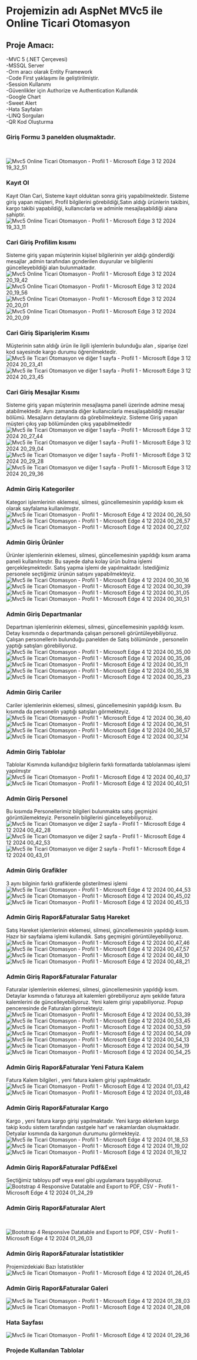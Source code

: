 # Projemizin adı AspNet MVc5 ile Online Ticari Otomasyon 
## Proje Amacı: 

-MVC 5 (.NET Çerçevesi)
</br>
-MSSQL Server
</br>
-Orm aracı olarak Entity Framework
</br>
-Code First yaklaşımı ile geliştirilmiştir.
</br>
-Session Kullanımı
</br>
-Güvenlikler için Authorize ve Authentication Kullandık
</br>
-Google Chart
</br>
-Sweet Alert
</br>
-Hata Sayfaları
</br>
-LINQ Sorguları
</br>
-QR Kod Oluşturma
</br>

### Giriş Formu 3 panelden oluşmaktadır. 
</br>

![Mvc5 Online Ticari Otomasyon - Profil 1 - Microsoft​ Edge 3 12 2024 19_32_51](https://github.com/user-attachments/assets/ff81f262-af72-4e70-820c-f79fb69e801d)
### Kayıt Ol 

Kayıt Olan Cari, Sisteme kayıt olduktan sonra giriş yapabilmektedir. Sisteme giriş yapan müşteri, Profil bilgilerini görebildiği,Satın aldığı ürünlerin takibini, kargo takibi yapabildiği, kullanıcılarla ve adminle mesajlaşabildiği alana sahiptir.
</br>
![Mvc5 Online Ticari Otomasyon - Profil 1 - Microsoft​ Edge 3 12 2024 19_33_11](https://github.com/user-attachments/assets/38ffca25-20ec-4ea5-be86-4a515a333575)

### Cari Giriş Profilim kısımı

Sisteme giriş yapan müşterinin kişisel bilgilerinin yer aldığı gönderdiği mesajlar ,admin tarafından gçnderilen duyurular ve bilgilerini güncelleyebildiği alan bulunmaktadır.
</br>
![Mvc5 Online Ticari Otomasyon - Profil 1 - Microsoft​ Edge 3 12 2024 20_19_42](https://github.com/user-attachments/assets/4eaf2166-1cfe-4751-b34e-ec116112a0d8)
![Mvc5 Online Ticari Otomasyon - Profil 1 - Microsoft​ Edge 3 12 2024 20_19_56](https://github.com/user-attachments/assets/95e5acff-5b01-45bf-ba75-fb1a18a01868)
![Mvc5 Online Ticari Otomasyon - Profil 1 - Microsoft​ Edge 3 12 2024 20_20_01](https://github.com/user-attachments/assets/a268dd7c-d2be-4692-a001-338cfde9bc1b)
![Mvc5 Online Ticari Otomasyon - Profil 1 - Microsoft​ Edge 3 12 2024 20_20_09](https://github.com/user-attachments/assets/0b2e1588-f53e-4734-8978-bedcef7ac611)

### Cari Giriş Siparişlerim Kısımı 

Müşterinin satın aldığı ürün ile ilgili işlemlerin bulunduğu alan , siparişe özel kod sayesinde kargo durumu öğrenilmektedir.
</br>
![Mvc5 ile Ticari Otomasyon ve diğer 1 sayfa - Profil 1 - Microsoft​ Edge 3 12 2024 20_23_41](https://github.com/user-attachments/assets/88d4b0ac-6956-4b8d-a0b0-0c0c5133578c)
![Mvc5 ile Ticari Otomasyon ve diğer 1 sayfa - Profil 1 - Microsoft​ Edge 3 12 2024 20_23_45](https://github.com/user-attachments/assets/ae4e1c15-671b-4ed9-b21d-4effd5166435)

### Cari Giriş Mesajlar Kısımı
Sisteme giriş yapan müşterinin mesajlaşma paneli üzerinde admine mesaj atabilmektedir. Aynı zamanda diğer kullanıcılarla mesajlaşabildiği mesajlar bölümü. Mesajların detaylarını da görebilmekteyiz. Sisteme Giriş yapan müşteri çıkış yap bölümünden çıkış yapabilmektedir
</br>
![Mvc5 ile Ticari Otomasyon ve diğer 1 sayfa - Profil 1 - Microsoft​ Edge 3 12 2024 20_27_44](https://github.com/user-attachments/assets/42a6abc5-c8ad-49c7-bdd1-68bf38092b51)
![Mvc5 ile Ticari Otomasyon ve diğer 1 sayfa - Profil 1 - Microsoft​ Edge 3 12 2024 20_29_04](https://github.com/user-attachments/assets/531b5504-df81-4918-9c12-79b04068bf06)
![Mvc5 ile Ticari Otomasyon ve diğer 1 sayfa - Profil 1 - Microsoft​ Edge 3 12 2024 20_29_28](https://github.com/user-attachments/assets/5f513f10-bb92-4562-af71-a7a012d08d2e)
![Mvc5 ile Ticari Otomasyon ve diğer 1 sayfa - Profil 1 - Microsoft​ Edge 3 12 2024 20_29_36](https://github.com/user-attachments/assets/8ebeefe0-2985-4b8b-810d-1e5173dcc84f)


### Admin Giriş Kategoriler
Kategori işlemlerinin eklemesi, silmesi, güncellemesinin  yapıldığı kısım  ek olarak sayfalama kullanılmıştır.
</br>
![Mvc5 ile Ticari Otomasyon - Profil 1 - Microsoft​ Edge 4 12 2024 00_26_50](https://github.com/user-attachments/assets/60ce3b62-e145-4062-8524-6c19a5dcab97)
![Mvc5 ile Ticari Otomasyon - Profil 1 - Microsoft​ Edge 4 12 2024 00_26_57](https://github.com/user-attachments/assets/8bfefe3b-9d66-4737-b3f9-71349c9b93a5)
![Mvc5 ile Ticari Otomasyon - Profil 1 - Microsoft​ Edge 4 12 2024 00_27_02](https://github.com/user-attachments/assets/6796a614-d774-4212-b117-25f405666cdb)


### Admin Giriş Ürünler
Ürünler işlemlerinin eklemesi, silmesi, güncellemesinin  yapıldığı kısım  arama paneli kullanılmıştır. Bu sayede daha kolay ürün bulma işlemi gerçekleşmektedir. Satış yapma işlemi de yapılmaktadır. İstediğimiz personele seçtiğimiz ürünün satışını yapabilmekteyiz.
</br>
![Mvc5 ile Ticari Otomasyon - Profil 1 - Microsoft​ Edge 4 12 2024 00_30_16](https://github.com/user-attachments/assets/93e11949-298e-41cb-92ac-d2d15dfa8855)
![Mvc5 ile Ticari Otomasyon - Profil 1 - Microsoft​ Edge 4 12 2024 00_30_39](https://github.com/user-attachments/assets/9776e6ce-92e2-4b8c-9f75-24d1aee70321)
![Mvc5 ile Ticari Otomasyon - Profil 1 - Microsoft​ Edge 4 12 2024 00_31_05](https://github.com/user-attachments/assets/677da57b-b11e-4ce0-a3e2-7db14a28d71a)
![Mvc5 ile Ticari Otomasyon - Profil 1 - Microsoft​ Edge 4 12 2024 00_30_51](https://github.com/user-attachments/assets/706d2ce0-72aa-45ab-8c75-1f6051aab9d0)


### Admin Giriş Departmanlar
Departman işlemlerinin eklemesi, silmesi, güncellemesinin  yapıldığı kısım. Detay kısımında o departmanda çalışan personeli görüntüleyebiliyoruz. Çalışan personellerin bulunduğu panelden de Satış bölümünde , personelin yaptığı satışları görebiliyoruz.
</br>
![Mvc5 ile Ticari Otomasyon - Profil 1 - Microsoft​ Edge 4 12 2024 00_35_00](https://github.com/user-attachments/assets/c79c1b43-3f84-4392-9e49-88d70839b4b8)
![Mvc5 ile Ticari Otomasyon - Profil 1 - Microsoft​ Edge 4 12 2024 00_35_06](https://github.com/user-attachments/assets/6c2d6da2-188d-403f-a979-b18499b9844f)
![Mvc5 ile Ticari Otomasyon - Profil 1 - Microsoft​ Edge 4 12 2024 00_35_11](https://github.com/user-attachments/assets/68525d73-9446-40fc-8a09-11b4110e72af)
![Mvc5 ile Ticari Otomasyon - Profil 1 - Microsoft​ Edge 4 12 2024 00_35_18](https://github.com/user-attachments/assets/b03f1bb7-37c9-41e8-a689-8e313760a2c1)
![Mvc5 ile Ticari Otomasyon - Profil 1 - Microsoft​ Edge 4 12 2024 00_35_23](https://github.com/user-attachments/assets/47bc35b8-13d2-4e2e-82d0-3116d7fac588)


### Admin Giriş Cariler
Cariler işlemlerinin eklemesi, silmesi, güncellemesinin  yapıldığı kısım. Bu kısımda da personelin yaptığı satışları görmekteyiz.
</br>
![Mvc5 ile Ticari Otomasyon - Profil 1 - Microsoft​ Edge 4 12 2024 00_36_40](https://github.com/user-attachments/assets/76a7d484-504e-4679-86ce-e673e3c49dca)
![Mvc5 ile Ticari Otomasyon - Profil 1 - Microsoft​ Edge 4 12 2024 00_36_51](https://github.com/user-attachments/assets/dda04c6b-e60d-4ebe-b864-b5618f3c7667)
![Mvc5 ile Ticari Otomasyon - Profil 1 - Microsoft​ Edge 4 12 2024 00_36_57](https://github.com/user-attachments/assets/821343c8-a838-46e1-a027-bdfda34d02e6)
![Mvc5 ile Ticari Otomasyon - Profil 1 - Microsoft​ Edge 4 12 2024 00_37_14](https://github.com/user-attachments/assets/9c532c18-a956-4011-8cbb-6a88501838ba)

### Admin Giriş Tablolar
Tablolar Kısmında kullandığıız bilgilerin farklı formatlarda tablolanması işlemi yapılmıştır
</br>
![Mvc5 ile Ticari Otomasyon - Profil 1 - Microsoft​ Edge 4 12 2024 00_40_37](https://github.com/user-attachments/assets/37748296-d1e8-4e6e-88ef-b0cb67190b80)
![Mvc5 ile Ticari Otomasyon - Profil 1 - Microsoft​ Edge 4 12 2024 00_40_51](https://github.com/user-attachments/assets/6968130d-8502-4647-bb77-fc35a49e832e)



### Admin Giriş Personel
Bu kısımda Personellerimiz bilgileri bulunmakta satış geçmişini görüntülemekteyiz. Personelin bilgilerini güncelleyebiliyoruz.
</br>
![Mvc5 ile Ticari Otomasyon ve diğer 2 sayfa - Profil 1 - Microsoft​ Edge 4 12 2024 00_42_28](https://github.com/user-attachments/assets/a08dcec4-b8a3-4512-bd53-ea28ab3204f6)
![Mvc5 ile Ticari Otomasyon ve diğer 2 sayfa - Profil 1 - Microsoft​ Edge 4 12 2024 00_42_53](https://github.com/user-attachments/assets/d2453531-bca6-4a9a-a4c6-d50c310253e3)
![Mvc5 ile Ticari Otomasyon ve diğer 2 sayfa - Profil 1 - Microsoft​ Edge 4 12 2024 00_43_01](https://github.com/user-attachments/assets/ea1ce1cb-dd5a-45ca-8cd5-ef273960d65c)



### Admin Giriş Grafikler
3 aynı bilginin  farklı grafiklerde gösterilmesi işlemi 
</br>
![Mvc5 ile Ticari Otomasyon - Profil 1 - Microsoft​ Edge 4 12 2024 00_44_53](https://github.com/user-attachments/assets/44e16baf-4194-4497-b31f-ec60e85682c8)
![Mvc5 ile Ticari Otomasyon - Profil 1 - Microsoft​ Edge 4 12 2024 00_45_02](https://github.com/user-attachments/assets/e75d9bcf-c2b6-4727-97b2-8851ec6d1e36)
![Mvc5 ile Ticari Otomasyon - Profil 1 - Microsoft​ Edge 4 12 2024 00_45_13](https://github.com/user-attachments/assets/63790a76-ac27-4dcb-be94-8aee40e28b8f)

### Admin Giriş Rapor&Faturalar Satış Hareket
Satış Hareket işlemlerinin eklemesi, silmesi, güncellemesinin  yapıldığı kısım. Hazır bir sayfalama işlemi kullandık. Satış geçmişini görüntüleyebiliyoruz.
</br>
![Mvc5 ile Ticari Otomasyon - Profil 1 - Microsoft​ Edge 4 12 2024 00_47_46](https://github.com/user-attachments/assets/45a6a3e8-567d-4179-80ef-cfae2d329150)
![Mvc5 ile Ticari Otomasyon - Profil 1 - Microsoft​ Edge 4 12 2024 00_47_57](https://github.com/user-attachments/assets/1ce44d37-2dcc-4ac8-92ef-23b84910e274)
![Mvc5 ile Ticari Otomasyon - Profil 1 - Microsoft​ Edge 4 12 2024 00_48_10](https://github.com/user-attachments/assets/5483b0ea-1984-4f0d-b6f0-bd0c7a68bc48)
![Mvc5 ile Ticari Otomasyon - Profil 1 - Microsoft​ Edge 4 12 2024 00_48_21](https://github.com/user-attachments/assets/467d0ae5-7744-4f98-8f47-fe9474c7d73d)

### Admin Giriş Rapor&Faturalar Faturalar

Faturalar işlemlerinin eklemesi, silmesi, güncellemesinin  yapıldığı kısım. Detaylar kısmında o faturaya ait kalemleri görebiliyoruz aynı şekilde fatura kalemlerini de güncelleyebiliyoruz. Yeni kalem girişi yapabiliyoruz. Popup penceresinde de Faturaları görmekteyiz.
</br>
![Mvc5 ile Ticari Otomasyon - Profil 1 - Microsoft​ Edge 4 12 2024 00_53_39](https://github.com/user-attachments/assets/8a1d5e8f-d170-45de-82bc-76395ba125b7)
![Mvc5 ile Ticari Otomasyon - Profil 1 - Microsoft​ Edge 4 12 2024 00_53_45](https://github.com/user-attachments/assets/a830ac98-e37d-4c46-a3e9-13905e3b62bd)
![Mvc5 ile Ticari Otomasyon - Profil 1 - Microsoft​ Edge 4 12 2024 00_53_59](https://github.com/user-attachments/assets/28893d5d-14db-48f7-8b97-7e9b5a54aac8)
![Mvc5 ile Ticari Otomasyon - Profil 1 - Microsoft​ Edge 4 12 2024 00_54_09](https://github.com/user-attachments/assets/1e2b3a8d-0feb-4f5e-ba0e-4e680ce76612)
![Mvc5 ile Ticari Otomasyon - Profil 1 - Microsoft​ Edge 4 12 2024 00_54_13](https://github.com/user-attachments/assets/3f70c8b4-5431-44f5-a22e-49edf0ca93bd)
![Mvc5 ile Ticari Otomasyon - Profil 1 - Microsoft​ Edge 4 12 2024 00_54_19](https://github.com/user-attachments/assets/f0ec9edc-e997-4884-895d-553a286b4983)
![Mvc5 ile Ticari Otomasyon - Profil 1 - Microsoft​ Edge 4 12 2024 00_54_25](https://github.com/user-attachments/assets/d6d9059d-c87e-4874-8aa4-10f1064044fc)

### Admin Giriş Rapor&Faturalar Yeni Fatura Kalem

Fatura Kalem bilgileri , yeni fatura kalem girişi yapılmaktadır.
</br>
![Mvc5 ile Ticari Otomasyon - Profil 1 - Microsoft​ Edge 4 12 2024 01_03_42](https://github.com/user-attachments/assets/efac1cbd-23d5-4d84-90eb-84993846914c)
![Mvc5 ile Ticari Otomasyon - Profil 1 - Microsoft​ Edge 4 12 2024 01_03_48](https://github.com/user-attachments/assets/a603b78e-7cd8-4fb7-bdd9-f8bc46346df0)

### Admin Giriş Rapor&Faturalar Kargo
Kargo , yeni fatura kargo girişi yapılmaktadır. Yeni kargo eklerken kargo takip kodu sistem tarafından rastgele harf ve rakamlardan oluşmaktadır. Detyalar kısmında da kargonun durumunu görmekteyiz.
</br>
![Mvc5 ile Ticari Otomasyon - Profil 1 - Microsoft​ Edge 4 12 2024 01_18_53](https://github.com/user-attachments/assets/22ae5c8a-deb2-47e2-a2f0-a29186ce57a7)
![Mvc5 ile Ticari Otomasyon - Profil 1 - Microsoft​ Edge 4 12 2024 01_19_02](https://github.com/user-attachments/assets/1b937397-e291-4440-962f-7158d71fe327)
![Mvc5 ile Ticari Otomasyon - Profil 1 - Microsoft​ Edge 4 12 2024 01_19_12](https://github.com/user-attachments/assets/b7272740-f9b8-40db-9d70-89425aa57560)


### Admin Giriş Rapor&Faturalar Pdf&Exel
Seçtiğimiz tabloyu pdf veya exel gibi uygulamara taşıyabiliyoruz.
</br>
![Bootstrap 4 Responsive Datatable and Export to PDF, CSV - Profil 1 - Microsoft​ Edge 4 12 2024 01_24_29](https://github.com/user-attachments/assets/f5be7a12-95cd-457b-98a3-6da8ecc7c9b0)


### Admin Giriş Rapor&Faturalar Alert
</br>

![Bootstrap 4 Responsive Datatable and Export to PDF, CSV - Profil 1 - Microsoft​ Edge 4 12 2024 01_26_03](https://github.com/user-attachments/assets/1292f9c0-b0d7-432a-9160-4a218547077e)


### Admin Giriş Rapor&Faturalar İstatistikler
Projemizdekiaki Bazı İstatistikler
</br>
![Mvc5 ile Ticari Otomasyon - Profil 1 - Microsoft​ Edge 4 12 2024 01_26_45](https://github.com/user-attachments/assets/9a8f92f5-71d6-473e-bfeb-a71632c1a345)

### Admin Giriş Rapor&Faturalar Galeri 
![Mvc5 ile Ticari Otomasyon - Profil 1 - Microsoft​ Edge 4 12 2024 01_28_03](https://github.com/user-attachments/assets/9e192b94-5a9b-4550-ae69-e2782b9b032f)
![Mvc5 ile Ticari Otomasyon - Profil 1 - Microsoft​ Edge 4 12 2024 01_28_08](https://github.com/user-attachments/assets/aa613f43-9130-4fdd-8f2f-648a5c67f501)


### Hata Sayfası
![Mvc5 ile Ticari Otomasyon - Profil 1 - Microsoft​ Edge 4 12 2024 01_29_36](https://github.com/user-attachments/assets/cede498c-30a4-4e5d-9a6d-a34c0bcc7201)



### Projede Kullanılan Tablolar
</br>






 




